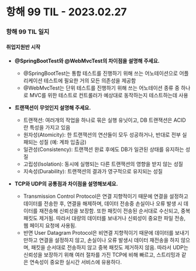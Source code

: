 # 항해 99 TIL - 2023.02.27

### 항해 99 TIL 일지

#### 취업지원반 시작

- **@SpringBootTest와 @WebMvcTest의 차이점을 설명해 주세요.**

  - @SpringBootTest는 통합 테스트를 진행하기 위해 쓰는 어노테이션으로 어플리케이션 테스트에 필요한 거의 모든 의존성을 제공함
  - @WebMvcTest는 단위 테스트를 진행하기 위해 쓰는 어노테이션 종류 중 하나로 MVC를 위한 테스트로 컨트롤러가 예상대로 동작하는지 테스트하는데 사용

- **트랜잭션이 무엇인지 설명해 주세요.**

  - 트랜잭션: 여러개의 작업을 하나로 묶은 실행 유닛이고, DB 트랜잭션은 ACID란 특성을 가지고 있음
  - 원자성(Atomicity): 한 트랜잭션의 연산들이 모두 성공하거나, 반대로 전부 실패되는 성질 (예: 계좌 입출금)
  - 일관성(Consistency): 트랜잭션 완료 후에도 DB가 일관된 상태를 유지하는 성질
  - 고립성(Isolation): 동시에 실행되는 다른 트랜잭션의 영향을 받지 않는 성질
  - 지속성(Durability): 트랜잭션의 결과가 영구적으로 유지되는 성질

- **TCP와 UDP의 공통점과 차이점을 설명해보세요.**
  - Transmission Control Protocol은 연결 지향적이기 때문에 연결을 설정하고 데이터를 전송한 후, 연결을 해제하며, 데이터 전송중 손실이나 오류 발생 시 데이터를 재전송해 신뢰성을 보장함. 또한 패킷이 전송된 순서대로 수신되고, 중복 패킷도 제거됨. 따라서 대량의 데이터를 보내거나 신뢰성이 중요한 파일 전송, 웹 페이지 요청에 사용됨.
  - 반면 User Datagram Protocol은 비연결 지향적이기 때문에 데이터를 보내기만하고 연결을 설정하지 않고, 손실이나 오류 발생시 데이터 재전송을 하지 않으며, 패킷을 순서대로 전송하지 않고 중복 패킷도 제거하지 않음. 따라서 UDP는 신뢰성을 보장하기 위해 여러 절차를 가진 TCP에 비해 빠르고, 스트리밍과 같은 연속성이 중요한 실시간 서비스에 유용하다.
